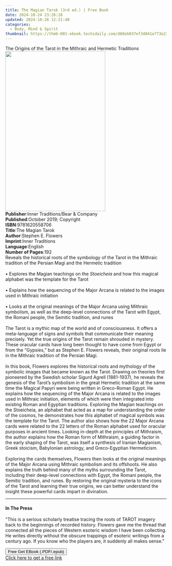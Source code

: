 ```yaml
---
title: The Magian Tarok (3rd ed.) | Free Book
date: 2024-10-24 23:26:28
updated: 2024-10-26 12:21:40
categories:
  - Body, Mind & Spirit
thumbnail: https://thmb-001-ebook.techidaily.com/d68eb037ef34841e773e233703afa5071afb4aec958a547f60760b2a87307a0c.jpg
---
```

<main id="book-container">
  <div class="flex flex-col">
    <div class="book-brief flex-1 py-6 px-4 sm:p-6 md:py-10 md:px-8">
      <!-- brief-->
      <div class="book-brief-main">
        The Origins of the Tarot in the Mithraic and Hermetic Traditions
      </div>
    </div>
    <div
      class="book-meta-info flex-1 grid gap-4 col-start-1 col-end-3 row-start-1 sm:mb-6 sm:grid-cols-4 lg:gap-6 lg:col-start-2 lg:row-end-6 lg:row-span-6 lg:mb-0"
    >
      <div
        class="book-meta-info-left place-content-center mt-4 p-4 text-sm leading-6 col-start-2 col-span-2 dark:text-slate-400"
      >
        <img
          class="w-full h-500 object-cover rounded-lg sm:h-255 sm:col-span-2 lg:col-span-full"
          src="https://img-001-ebook.techidaily.com/9540dd4e4288da4d171b5a8e4dacf9e240f5a36ce5db638754298a84d441ddae.jpg"
          alt=""
          width="312"
          height="500"
        />
      </div>
      <div
        class="book-meta-info-right mt-2 col-start-1 row-start-2 col-span-3 self-center"
      >
        <!-- meta data  -->
        <div class="flex flex-col px-4 md:px-8">
          <div class="flex-1">
            <strong>Publisher</strong>:<span class="px-2"
              >Inner Traditions/Bear &amp; Company</span
            >
          </div>
          <div class="flex-1">
            <strong>Published</strong>:<span class="px-2"
              >October 2019; Copyright</span
            >
          </div>
          <div class="flex-1">
            <strong>ISBN</strong>:<span class="px-2">9781620558706</span>
          </div>
          <div class="flex-1">
            <strong>Title</strong>:<span class="px-2">The Magian Tarok</span>
          </div>
          <div class="flex-1">
            <strong>Author</strong>:<span class="px-2">Stephen E. Flowers</span>
          </div>
          <div class="flex-1">
            <strong>Imprint</strong>:<span class="px-2">Inner Traditions</span>
          </div>
          <div class="flex-1">
            <strong>Language</strong>:<span class="px-2">English</span>
          </div>
          <div class="flex-1">
            <strong>Number of Pages</strong>:<span class="px-2">192</span>
          </div>
        </div>
      </div>
    </div>
    <div class="book-description flex-1 py-6 px-4 sm:p-6 md:py-10 md:px-8">
      <div class="book-description-main">
        <div accordion-content="" id="description">
          Reveals the historical roots of the symbology of the Tarot in the
          Mithraic tradition of the Persian Magi and the Hermetic tradition
          <br /><br />• Explores the Magian teachings on the
          <i>Stoeicheia</i> and how this magical alphabet was the template for
          the Tarot <br /><br />• Explains how the sequencing of the Major
          Arcana is related to the images used in Mithraic initiation
          <br /><br />• Looks at the original meanings of the Major Arcana using
          Mithraic symbolism, as well as the deep-level connections of the Tarot
          with Egypt, the Romani people, the Semitic tradition, and runes
          <br /><br />The Tarot is a mythic map of the world and of
          consciousness. It offers a meta-language of signs and symbols that
          communicate their meaning precisely. Yet the true origins of the Tarot
          remain shrouded in mystery. These oracular cards have long been
          thought to have come from Egypt or from the “Gypsies,” but as Stephen
          E. Flowers reveals, their original roots lie in the Mithraic tradition
          of the Persian Magi. <br /><br />In this book, Flowers explores the
          historical roots and mythology of the symbolic images that became
          known as the Tarot. Drawing on theories first pioneered by the Swedish
          scholar Sigurd Agrell (1881-1937), he reveals the genesis of the
          Tarot’s symbolism in the great Hermetic tradition at the same time the
          Magical Papyri were being written in Greco-Roman Egypt. He explains
          how the sequencing of the Major Arcana is related to the images used
          in Mithraic initiation, elements of which were then integrated into
          existing Roman and Egyptian traditions. Exploring the Magian teachings
          on the Stoeicheia, an alphabet that acted as a map for understanding
          the order of the cosmos, he demonstrates how this alphabet of magical
          symbols was the template for the Tarot. The author also shows how the
          22 Major Arcana cards were related to the 22 letters of the Roman
          alphabet used for oracular purposes in ancient times. Looking in-depth
          at the principles of Mithraism, the author explains how the Roman form
          of Mithraism, a guiding factor in the early shaping of the Tarot, was
          itself a synthesis of Iranian Magianism, Greek stoicism, Babylonian
          astrology, and Greco-Egyptian Hermeticism. <br /><br />Exploring the
          cards themselves, Flowers then looks at the original meanings of the
          Major Arcana using Mithraic symbolism and its offshoots. He also
          explains the truth behind many of the myths surrounding the Tarot,
          including their deep-level connections with Egypt, the Romani people,
          the Semitic tradition, and runes. By restoring the original mysteria
          to the icons of the Tarot and learning their true origins, we can
          better understand the insight these powerful cards impart in
          divination.
        </div>
        <div class="accordion-fader"></div>
      </div>
    </div>
    <div class="book-excerpts flex-1 py-6 px-4 sm:p-6 md:py-10 md:px-8">
      <!-- excerpts-->
      <div class="book-excerpts-main">
        <hr />
        <h4 class="placeholder placeholder-heading">
          <span>In The Press</span>
        </h4>
        <p>
          "This is a serious scholarly treatise tracing the roots of TAROT
          imagery back to the beginnings of recorded history. Flowers gave me
          the thread that connected all the pieces of Western esoteric wisdom I
          have been collecting. He writes directly without the obscure trappings
          of esoteric writings from a century ago. If you know who the players
          are, it suddenly all makes sense."
        </p>
      </div>
    </div>
    <div
      class="book-about-author flex-1 py-6 px-4 sm:p-6 md:py-10 md:px-8"
    ></div>
    <div class="book-free-get flex-1 py-6 px-4 sm:p-6 md:py-10 md:px-8">
      <button
        id="btn-free-get"
        class="bg-blue-500 hover:bg-blue-700 text-white font-bold py-2 px-4 rounded"
      >
        Free Get EBook (.PDF/.epub)
      </button>
      <div id="countdown-display" class="px-2 text-lg mt-2"></div>
      <a
        id="free-link"
        class="hidden bg-blue-500 hover:bg-blue-700 text-white font-bold py-2 px-4 rounded"
        href="https://www.ebooks.com/en-us/book/209645573/the-magian-tarok/stephen-e-flowers/"
        target="_blank"
        >Click here to get a free link</a
      >
    </div>
    <script>
      let countdownTime = 0;
      let countdownInterval = null;
      document
        .getElementById('btn-free-get')
        .addEventListener('click', startCountdown);
      function startCountdown() {
        countdownTime = new Date().getTime() + 60000 * 3;
        countdownInterval = setInterval(updateCountdown, 1000);
        document.getElementById('btn-free-get').disabled = true;
        document
          .getElementById('btn-free-get')
          .classList.add('bg-gray-500', 'cursor-not-allowed');
      }
      function updateCountdown() {
        let currentTime = new Date().getTime();
        let timeLeft = countdownTime - currentTime;
        let secondsLeft = Math.floor(timeLeft / 1000);
        document.getElementById('countdown-display').innerHTML =
          `Remaining time: ${secondsLeft} seconds.`;
        if (secondsLeft <= 0) {
          clearInterval(countdownInterval);
          document.getElementById('btn-free-get').classList.add('hidden');
          document.getElementById('free-link').classList.remove('hidden');
          document.getElementById('countdown-display').innerHTML = '';
        }
      }
    </script>
  </div>
</main>
